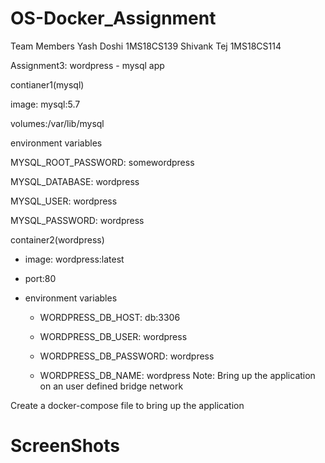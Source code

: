 # OS-Docker_Assignment

Team Members
Yash Doshi   1MS18CS139
Shivank Tej  1MS18CS114

Assignment3:
wordpress - mysql app

contianer1(mysql)

image: mysql:5.7

volumes:/var/lib/mysql

environment variables

MYSQL_ROOT_PASSWORD: somewordpress

MYSQL_DATABASE: wordpress

MYSQL_USER: wordpress

MYSQL_PASSWORD: wordpress

container2(wordpress)

 - image: wordpress:latest
 
 - port:80
 
 - environment variables
 
   - WORDPRESS_DB_HOST: db:3306
   
   - WORDPRESS_DB_USER: wordpress
   
   - WORDPRESS_DB_PASSWORD: wordpress
   - WORDPRESS_DB_NAME: wordpress
Note: Bring up the application on an user defined bridge network

Create a docker-compose file to bring up the application

# ScreenShots
